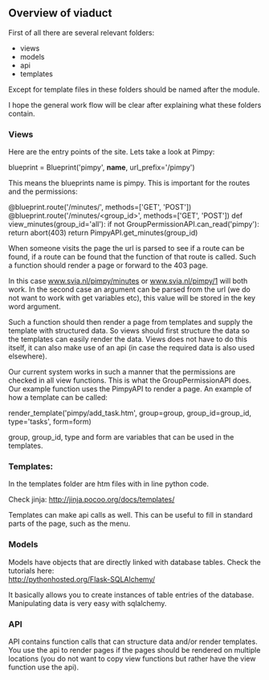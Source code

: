 ## Overview of viaduct  

First of all there are several relevant folders:  
* views  
* models  
* api  
* templates  

Except for template files in these folders should be named after the module.

I hope the general work flow will be clear after explaining what these folders
contain.

### Views  
Here are the entry points of the site. Lets take a look at Pimpy:  

blueprint = Blueprint('pimpy', __name__, url_prefix='/pimpy')

This means the blueprints name is pimpy. This is important for the routes and
the permissions:  

@blueprint.route('/minutes/', methods=['GET', 'POST'])
@blueprint.route('/minutes/<group_id>', methods=['GET', 'POST'])
def view_minutes(group_id='all'):
	if not GroupPermissionAPI.can_read('pimpy'):
		return abort(403)
	return PimpyAPI.get_minutes(group_id)

When someone visits the page the url is parsed to see if a route can be found,
if a route can be found that the function of that route is called. Such a
function should render a page or forward to the 403 page.  

In this case www.svia.nl/pimpy/minutes or www.svia.nl/pimpy/1 will both work. In
the second case an argument can be parsed from the url (we do not want
to work with get variables etc), this value will be stored in the key word
argument.  

Such a function should then render a page from templates and supply the template
with structured data. So views should first structure the data so the templates
can easily render the data. Views does not have to do this itself, it can also
make use of an api (in case the required data is also used elsewhere).

Our current system works in such a manner that the permissions are checked in
all view functions. This is what the GroupPermissionAPI does. Our example
function uses the PimpyAPI to render a page. An example of how a template can be
called:

render_template('pimpy/add_task.htm', group=group,
		group_id=group_id, type='tasks', form=form)

group, group_id, type and form are variables that can be used in the templates.

### Templates:  
In the templates folder are htm files with in line python code. 

Check jinja: http://jinja.pocoo.org/docs/templates/

Templates can make api calls as well. This can be useful to fill in standard
parts of the page, such as the menu.


### Models  
Models have objects that are directly linked with database tables. Check the
tutorials here:  
http://pythonhosted.org/Flask-SQLAlchemy/

It basically allows you to create instances of table entries of the database.
Manipulating data is very easy with sqlalchemy.

### API  
API contains function calls that can structure data and/or render templates. You
use the api to render pages if the pages should be rendered on multiple
locations (you do not want to copy view functions but rather have the view
function use the api).  
